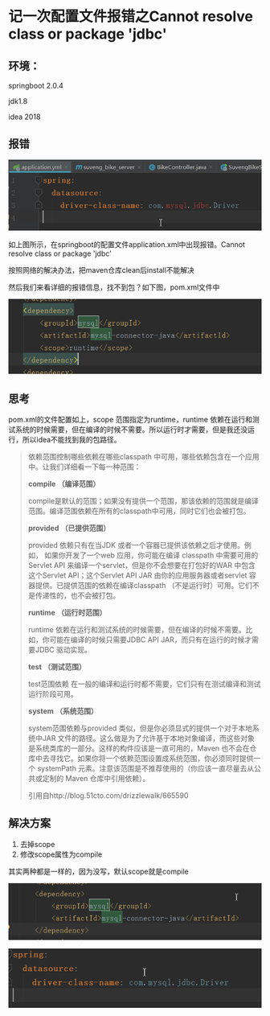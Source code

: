 # 记一次配置文件报错之Cannot resolve class or package 'jdbc'

## 环境：

springboot 2.0.4

jdk1.8

idea 2018

## 报错

![1534604937142](记一次配置文件报错.assets/1534604937142.png)

如上图所示，在springboot的配置文件application.xml中出现报错。Cannot resolve class or package 'jdbc'

按照网络的解决办法，把maven仓库clean后install不能解决

然后我们来看详细的报错信息，找不到包？如下图，pom.xml文件中

![1534605119898](记一次配置文件报错.assets/1534605119898.png)

## 思考

pom.xml的文件配置如上，scope 范围指定为runtime，runtime 依赖在运行和测试系统的时候需要，但在编译的时候不需要。所以运行时才需要，但是我还没运行，所以idea不能找到我的包路径。

>  依赖范围控制哪些依赖在哪些classpath 中可用，哪些依赖包含在一个应用中。让我们详细看一下每一种范围：
>
> **compile** **（编译范围）**
>
> compile是默认的范围；如果没有提供一个范围，那该依赖的范围就是编译范围。编译范围依赖在所有的classpath中可用，同时它们也会被打包。
>
> **provided** **（已提供范围）**
>
> provided 依赖只有在当JDK 或者一个容器已提供该依赖之后才使用。例如， 如果你开发了一个web 应用，你可能在编译 classpath 中需要可用的Servlet API 来编译一个servlet，但是你不会想要在打包好的WAR 中包含这个Servlet API；这个Servlet API JAR 由你的应用服务器或者servlet 容器提供。已提供范围的依赖在编译classpath （不是运行时）可用。它们不是传递性的，也不会被打包。
>
> **runtime** **（运行时范围）**
>
> runtime 依赖在运行和测试系统的时候需要，但在编译的时候不需要。比如，你可能在编译的时候只需要JDBC API JAR，而只有在运行的时候才需要JDBC
> 驱动实现。
>
> **test** **（测试范围）**
>
> test范围依赖 在一般的编译和运行时都不需要，它们只有在测试编译和测试运行阶段可用。
>
> **system** **（系统范围）**
>
> system范围依赖与provided 类似，但是你必须显式的提供一个对于本地系统中JAR 文件的路径。这么做是为了允许基于本地对象编译，而这些对象是系统类库的一部分。这样的构件应该是一直可用的，Maven 也不会在仓库中去寻找它。如果你将一个依赖范围设置成系统范围，你必须同时提供一个 systemPath 元素。注意该范围是不推荐使用的（你应该一直尽量去从公共或定制的 Maven 仓库中引用依赖）。
>
>  引用自http://blog.51cto.com/drizzlewalk/665590

## 解决方案

1. 去掉scope
2. 修改scope属性为compile

其实两种都是一样的，因为没写，默认scope就是compile

![1534605381800](记一次配置文件报错.assets/1534605381800.png)

![1534605395209](记一次配置文件报错.assets/1534605395209.png)